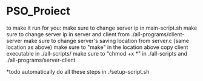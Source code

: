# PSO_Proiect

to make it run for you:
  make sure to change server ip in main-script.sh
  make sure to change server ip in server and client from ./all-programs/client-server
  make sure to change server's saving location from server.c (same location as above)
  make sure to "make" in the location above
  copy client executable in ./all-scripts/
  make sure to "chmod +x *" in ./all-scripts and ./all-programs/server-client
  


*todo automatically do all these steps in ./setup-script.sh
